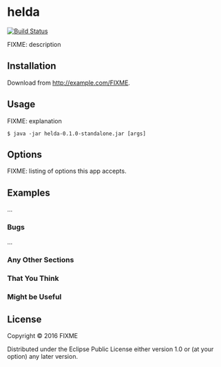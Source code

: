 # helda

[![Build Status](https://travis-ci.org/helda-io/helda.svg?branch=master)](https://travis-ci.org/helda-io/helda)

FIXME: description

## Installation

Download from http://example.com/FIXME.

## Usage

FIXME: explanation

    $ java -jar helda-0.1.0-standalone.jar [args]

## Options

FIXME: listing of options this app accepts.

## Examples

...

### Bugs

...

### Any Other Sections
### That You Think
### Might be Useful

## License

Copyright © 2016 FIXME

Distributed under the Eclipse Public License either version 1.0 or (at
your option) any later version.
